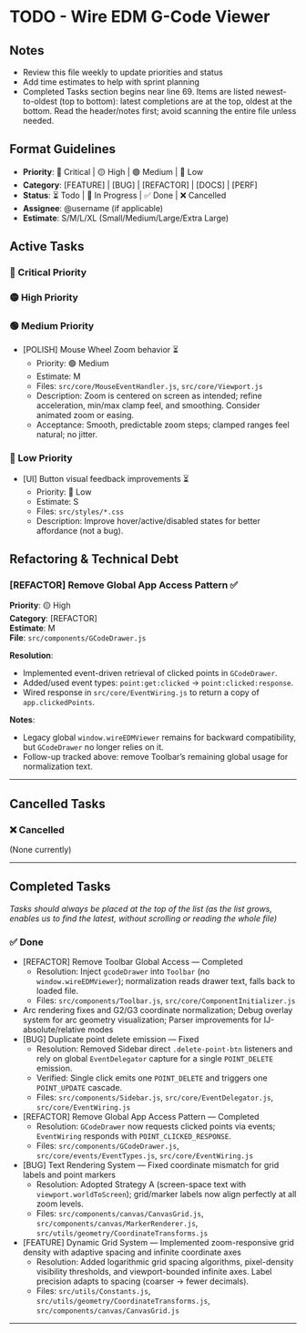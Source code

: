 # TODO - Wire EDM G-Code Viewer

## Notes
- Review this file weekly to update priorities and status
- Add time estimates to help with sprint planning
- Completed Tasks section begins near line 69. Items are listed newest-to-oldest (top to bottom): latest completions are at the top, oldest at the bottom. Read the header/notes first; avoid scanning the entire file unless needed.

## Format Guidelines
- **Priority**: 🔴 Critical | 🟡 High | 🟢 Medium | 🔵 Low
- **Category**: [FEATURE] | [BUG] | [REFACTOR] | [DOCS] | [PERF]
- **Status**: ⏳ Todo | 🔄 In Progress | ✅ Done | ❌ Cancelled
- **Assignee**: @username (if applicable)
- **Estimate**: S/M/L/XL (Small/Medium/Large/Extra Large)

## Active Tasks

### 🔴 Critical Priority

<!-- none currently -->

### 🟡 High Priority

<!-- none currently -->

### 🟢 Medium Priority


- [POLISH] Mouse Wheel Zoom behavior ⏳
  - Priority: 🟢 Medium
   - Estimate: M
  - Files: `src/core/MouseEventHandler.js`, `src/core/Viewport.js`
  - Description: Zoom is centered on screen as intended; refine acceleration, min/max clamp feel, and smoothing. Consider animated zoom or easing.
  - Acceptance: Smooth, predictable zoom steps; clamped ranges feel natural; no jitter.

### 🔵 Low Priority

- [UI] Button visual feedback improvements ⏳
  - Priority: 🔵 Low
  - Estimate: S
  - Files: `src/styles/*.css`
  - Description: Improve hover/active/disabled states for better affordance (not a bug).

## Refactoring & Technical Debt

### [REFACTOR] Remove Global App Access Pattern ✅
**Priority**: 🟡 High  
**Category**: [REFACTOR]  
**Estimate**: M  
**File**: `src/components/GCodeDrawer.js`

**Resolution**:
- Implemented event-driven retrieval of clicked points in `GCodeDrawer`.
- Added/used event types: `point:get:clicked` → `point:clicked:response`.
- Wired response in `src/core/EventWiring.js` to return a copy of `app.clickedPoints`.

**Notes**:
- Legacy global `window.wireEDMViewer` remains for backward compatibility, but `GCodeDrawer` no longer relies on it.
- Follow-up tracked above: remove Toolbar’s remaining global usage for normalization text.

---
## Cancelled Tasks

### ❌ Cancelled
(None currently)

---

## Completed Tasks
*Tasks should always be placed at the top of the list (as the list grows, enables us to find the latest, without scrolling or reading the whole file)*
### ✅ Done
- [REFACTOR] Remove Toolbar Global Access — Completed
  - Resolution: Inject `gcodeDrawer` into `Toolbar` (no `window.wireEDMViewer`); normalization reads drawer text, falls back to loaded file.
  - Files: `src/components/Toolbar.js`, `src/core/ComponentInitializer.js`
- Arc rendering fixes and G2/G3 coordinate normalization; Debug overlay system for arc geometry visualization; Parser improvements for IJ-absolute/relative modes
- [BUG] Duplicate point delete emission — Fixed
  - Resolution: Removed Sidebar direct `.delete-point-btn` listeners and rely on global `EventDelegator` capture for a single `POINT_DELETE` emission.
  - Verified: Single click emits one `POINT_DELETE` and triggers one `POINT_UPDATE` cascade.
  - Files: `src/components/Sidebar.js`, `src/core/EventDelegator.js`, `src/core/EventWiring.js`
- [REFACTOR] Remove Global App Access Pattern — Completed
  - Resolution: `GCodeDrawer` now requests clicked points via events; `EventWiring` responds with `POINT_CLICKED_RESPONSE`.
  - Files: `src/components/GCodeDrawer.js`, `src/core/events/EventTypes.js`, `src/core/EventWiring.js`
- [BUG] Text Rendering System — Fixed coordinate mismatch for grid labels and point markers
  - Resolution: Adopted Strategy A (screen-space text with `viewport.worldToScreen`); grid/marker labels now align perfectly at all zoom levels.
  - Files: `src/components/canvas/CanvasGrid.js`, `src/components/canvas/MarkerRenderer.js`, `src/utils/geometry/CoordinateTransforms.js`
- [FEATURE] Dynamic Grid System — Implemented zoom-responsive grid density with adaptive spacing and infinite coordinate axes
  - Resolution: Added logarithmic grid spacing algorithms, pixel-density visibility thresholds, and viewport-bounded infinite axes. Label precision adapts to spacing (coarser → fewer decimals).
  - Files: `src/utils/Constants.js`, `src/utils/geometry/CoordinateTransforms.js`, `src/components/canvas/CanvasGrid.js`

---
